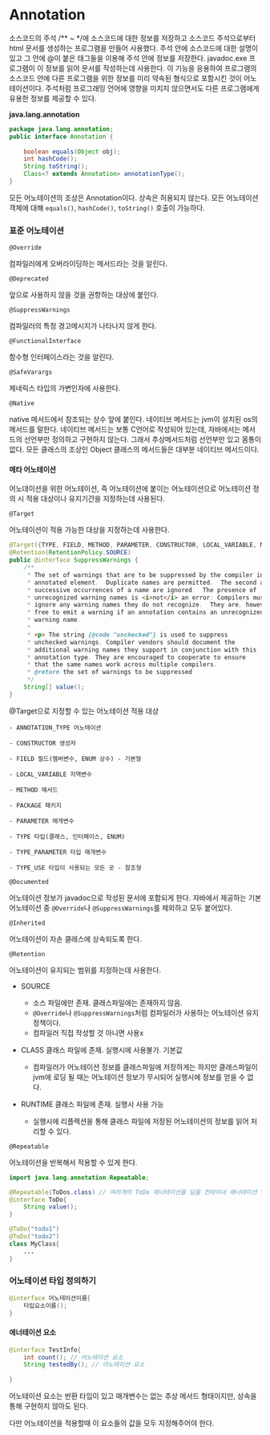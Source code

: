 # Annotation

소스코드의 주석 /** ~ */에 소스코드에 대한 정보를 저장하고 소스코드 주석으로부터 html 문서를 생성하는 프로그램을 만들어 사용했다. 
주석 안에 소스코드에 대한 설명이 있고 그 안에 @이 붙은 태그들을 이용해 주석 안에 정보를 저장한다.
javadoc.exe 프로그램이 이 정보를 읽어 문서를 작성하는데 사용한다. 이 기능을 응용하여 프로그램의 소스코드 안에 다른 프로그램을 위한 정보를 미리 약속된 형식으로 포함시킨 것이 어노테이션이다. 
주석처럼 프로그래밍 언어에 영향을 미치지 않으면서도 다른 프로그램에게 유용한 정보를 제공할 수 있다. 

<b> java.lang.annotation </b>

```java
package java.lang.annotation;
public interface Annotation {
  
    boolean equals(Object obj);    
    int hashCode();   
    String toString();    
    Class<? extends Annotation> annotationType();
}
```

모든 어노테이션의 조상은 Annotation이다. 상속은 허용되지 않는다. 모든 어노테이션 객체에 대해 `equals()`, `hashCode()`, `toString()` 호출이 가능하다.  

### 표준 어노테이션

`@Override`
 
컴파일러에게 오버라이딩하는 메서드라는 것을 알린다.

`@Deprecated` 

앞으로 사용하지 않을 것을 권항하는 대상에 붙인다.

`@SuppressWarnings`

컴파일러의 특정 경고메시지가 나타나지 않게 한다.

`@FunctionalInterface`

함수형 인터페이스라는 것을 알린다.

`@SafeVarargs`

제네릭스 타입의 가변인자에 사용한다.

`@Native`

native 메서드에서 참조되는 상수 앞에 붙인다. 네이티브 메서드는 jvm이 설치된 os의 메서드를 말한다. 네이티브 메서드는 보통 C언어로 작성되어 있는데,
자바에서는 메서드의 선언부만 정의하고 구현하지 않는다. 그래서 추상메서드처럼 선언부만 있고 몸통이 없다. 모든 클래스의 조상인 Object 클래스의 메서드들은 대부분 네이티브 메서드이다.

#### 메타 어노테이션
어노데이션을 위한 어노테이션, 즉 어노테이션에 붙이는 어노테이션으로 어노테이션 정의 시 적용 대상이나 유지기간을 지정하는데 사용된다. 

`@Target`

어노테이션이 적용 가능한 대상을 지정하는데 사용한다.

```java
@Target({TYPE, FIELD, METHOD, PARAMETER, CONSTRUCTOR, LOCAL_VARIABLE, MODULE})
@Retention(RetentionPolicy.SOURCE)
public @interface SuppressWarnings {
    /**
     * The set of warnings that are to be suppressed by the compiler in the
     * annotated element.  Duplicate names are permitted.  The second and
     * successive occurrences of a name are ignored.  The presence of
     * unrecognized warning names is <i>not</i> an error: Compilers must
     * ignore any warning names they do not recognize.  They are, however,
     * free to emit a warning if an annotation contains an unrecognized
     * warning name.
     *
     * <p> The string {@code "unchecked"} is used to suppress
     * unchecked warnings. Compiler vendors should document the
     * additional warning names they support in conjunction with this
     * annotation type. They are encouraged to cooperate to ensure
     * that the same names work across multiple compilers.
     * @return the set of warnings to be suppressed
     */
    String[] value();
}
```
@Target으로 지정할 수 있는 어노테이션 적용 대상

    - ANNOTATION_TYPE 어노테이션
    
    - CONSTRUCTOR 생성자
    
    - FIELD 필드(멤버변수, ENUM 상수) - 기본형
    
    - LOCAL_VARIABLE 지역변수
    
    - METHOD 메서드
    
    - PACKAGE 패키지
    
    - PARAMETER 매개변수
    
    - TYPE 타입(클래스, 인터페이스, ENUM)
    
    - TYPE_PARAMETER 타입 매개변수
    
    - TYPE_USE 타입이 사용되는 모든 곳 - 참조형

`@Documented`

어노테이션 정보가 javadoc으로 작성된 문서에 포함되게 한다.
자바에서 제공하는 기본 어노테이션 중 `@Override`나 `@SuppressWarnings`를 제외하고 모두 붙어있다.


`@Inherited`

어노테이션이 자손 클래스에 상속되도록 한다.

`@Retention`

어노테이션이 유지되는 범위를 지정하는데 사용한다.

- SOURCE 
    - 소스 파일에만 존재. 클래스파일에는 존재하지 않음.
    - `@Override`나 `@SuppressWarnings`처럼 컴파일러가 사용하는 어노테이션 유지정책이다.
    - 컴파일러 직접 작성할 것 아니면 사용x

- CLASS 클래스 파일에 존재. 실행시에 사용불가. 기본값
  - 컴파일러가 어노테이션 정보를 클래스파일에 저장하게는 하지만 클래스파일이 jvm에 로딩 될 때는 어노테이션 정보가 무시되어
    실행시에 정보를 얻을 수 없다.
  

- RUNTIME 클래스 파일에 존재. 실행시 사용 가능
    - 실행시에 리플렉션을 통해 클래스 파일에 저장된 어노테이션의 정보를 읽어 처리할 수 있다. 
    


`@Repeatable`

어노테이션을 반복해서 적용할 수 있게 한다.

```java
import java.lang.annotation.Repeatable;

@Repeatable(ToDos.class) // 여러개의 ToDo 애너테이션을 담을 컨테이녀 애너테이션 ToDos
@interface ToDo{
    String value();
}

```

```java
@ToDo("todo1")
@ToDo("todo2")
class MyClass{
    ...
}
```


### 어노테이션 타입 정의하기

```java
@interface 어노테이션이름{
    타입요소이름();
}
```

#### 애너테이션 요소
```java
@interface TestInfo{
    int count(); // 어노테이션 요소
    String testedBy(); // 어노테이션 요소
    
}
```

어노테이션 요소는 반환 타입이 있고 매개변수는 없는 추상 메서드 형태이지만, 상속을 통해 구현하지 않아도 된다.

다만 어노테이션을 적용할때 이 요소들의 값을 모두 지정해주어야 한다.